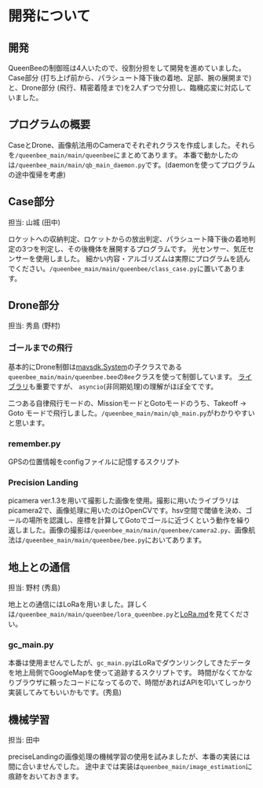# 開発について

## 開発
QueenBeeの制御班は4人いたので、役割分担をして開発を進めていました。Case部分 (打ち上げ前から、パラシュート降下後の着地、足部、腕の展開まで) と、Drone部分 (飛行、精密着陸まで)を2人ずつで分担し、臨機応変に対応していました。


## プログラムの概要
CaseとDrone、画像航法用のCameraでそれぞれクラスを作成しました。それらを`/queenbee_main/main/queenbee`にまとめてあります。
本番で動かしたのは`/queenbee_main/main/qb_main_daemon.py`です。(daemonを使ってプログラムの途中復帰を考慮)

## Case部分
担当: 山城 (田中)

ロケットへの収納判定、ロケットからの放出判定、パラシュート降下後の着地判定の3つを判定し、その後機体を展開するプログラムです。
光センサー、気圧センサーを使用しました。
細かい内容・アルゴリズムは実際にプログラムを読んでください。`/queenbee_main/main/queenbee/class_case.py`に置いてあります。

## Drone部分 
担当: 秀島 (野村)
### ゴールまでの飛行
基本的にDrone制御は[mavsdk.System](https://github.com/mavlink/MAVSDK-Python?tab=readme-ov-file)の子クラスである`queenbee_main/main/queenbee.bee`の`Bee`クラスを使って制御しています。
[ライブラリ](http://mavsdk-python-docs.s3-website.eu-central-1.amazonaws.com/system.html#mavsdk.system.System)も重要ですが、
`asyncio`(非同期処理)の理解がほぼ全てです。

二つある自律飛行モードの、MissionモードとGotoモードのうち、Takeoff → Goto モードで飛行しました。`/queenbee_main/main/qb_main.py`がわかりやすいと思います。

### remember.py
GPSの位置情報をconfigファイルに記憶するスクリプト

### Precision Landing
picamera ver.1.3を用いて撮影した画像を使用。撮影に用いたライブラリはpicamera2で、画像処理に用いたのはOpenCVです。hsv空間で閾値を決め、ゴールの場所を認識し、座標を計算してGotoでゴールに近づくという動作を繰り返しました。画像の撮影は`/queenbee_main/main/queenbee/camera2.py`、画像航法は`/queenbee_main/main/queenbee/bee.py`においてあります。

## 地上との通信
担当: 野村 (秀島)

地上との通信にはLoRaを用いました。詳しくは`/queenbee_main/main/queenbee/lora_queenbee.py`と[LoRa.md](https://github.com/Haruto0106/qb_handover/blob/main/handover/LoRa.md)を見てください。

### gc_main.py
本番は使用ませんでしたが、`gc_main.py`はLoRaでダウンリンクしてきたデータを地上局側でGoogleMapを使って追跡するスクリプトです。
時間がなくてかなりブラウザに頼ったコードになってるので、時間があればAPIを叩いてしっかり実装してみてもいいかもです。(秀島)

## 機械学習
担当: 田中

preciseLandingの画像処理の機械学習の使用を試みましたが、本番の実装には間に合いませんでした。
途中までは実装は`queenbee_main/image_estimation`に痕跡をおいておきます。